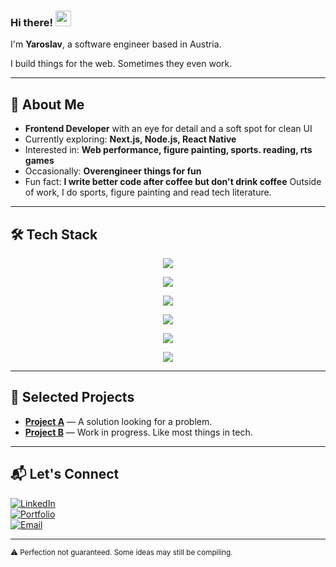 ### Hi there! <img src="https://emojis.slackmojis.com/emojis/images/1536351075/4594/blob-wave.gif" width="25"/>

I'm **Yaroslav**, a software engineer based in Austria.

I build things for the web. Sometimes they even work.

---

## 🧩 About Me

- **Frontend Developer** with an eye for detail and a soft spot for clean UI
- Currently exploring: **Next.js, Node.js, React Native**
- Interested in: **Web performance, figure painting, sports. reading, rts games**
- Occasionally: **Overengineer things for fun**
- Fun fact: **I write better code after coffee but don't drink coffee**
Outside of work, I do sports, figure painting and read tech literature.

---

## 🛠 Tech Stack

<p align="center">
  <a href="https://skillicons.dev">
    <img src="https://skillicons.dev/icons?i=nodejs&perline=1" />
  </a>
</p>

<p align="center">
  <a href="https://skillicons.dev">
    <img src="https://skillicons.dev/icons?i=netlify,vercel&perline=2" />
  </a>
</p>

<p align="center">
  <a href="https://skillicons.dev">
    <img src="https://skillicons.dev/icons?i=postman,jest,cypress,vitest&perline=4" />
  </a>
</p>

<p align="center">
  <a href="https://skillicons.dev">
    <img src="https://skillicons.dev/icons?i=js,ts,react,redux,nextjs&perline=8" />
  </a>
</p>

<p align="center">
  <a href="https://skillicons.dev">
    <img src="https://skillicons.dev/icons?i=html,css,sass,materialui,bootstrap,tailwind,obsidian,notion&perline=8" />
  </a>
</p>

<p align="center">
  <a href="https://skillicons.dev">
    <img src="https://skillicons.dev/icons?i=babel,bash,git,github,npm,vite,yarn,figma&perline=8" />
  </a>
</p>


---

## 🚀 Selected Projects

- [**Project A**](https://github.com/YourUsername/ProjectA) — A solution looking for a problem.
- [**Project B**](https://github.com/YourUsername/ProjectB) — Work in progress. Like most things in tech.

---

## 📬 Let's Connect

[![LinkedIn](https://img.shields.io/badge/LinkedIn-%230077B5.svg?&style=for-the-badge&logo=linkedin&logoColor=white)](https://linkedin.com/in/YourLinkedIn)  
[![Portfolio](https://img.shields.io/badge/Portfolio-000?style=for-the-badge&logo=firefox&logoColor=white)](https://yourportfolio.com)  
[![Email](https://img.shields.io/badge/Email-D14836?style=for-the-badge&logo=gmail&logoColor=white&labelColor=EA4335)](mailto:youremail@example.com)

---

<sub>⚠️ Perfection not guaranteed. Some ideas may still be compiling.</sub>
